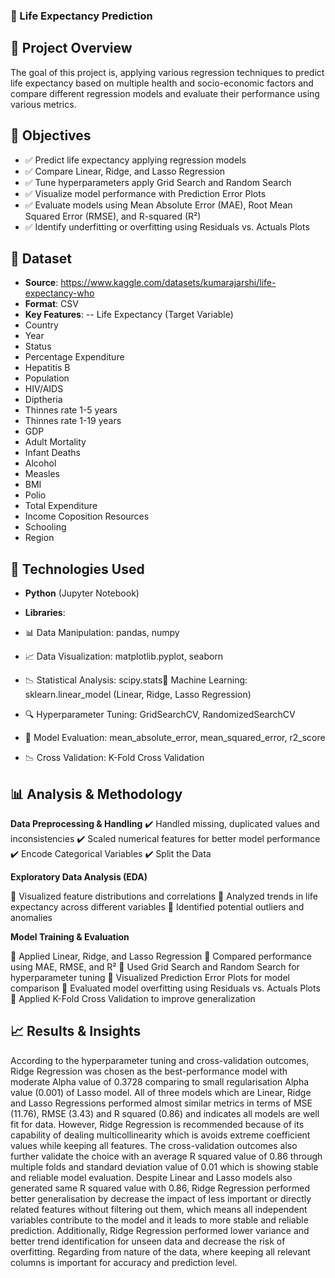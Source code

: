 ### 🏥 Life Expectancy Prediction

## 📌 Project Overview

The goal of this project is, applying various regression techniques to predict life expectancy based on multiple health and socio-economic factors and 
compare different regression models and evaluate their performance using various metrics.

## 🎯 Objectives

- ✅ Predict life expectancy applying regression models
- ✅ Compare Linear, Ridge, and Lasso Regression
- ✅ Tune hyperparameters apply Grid Search and Random Search
- ✅ Visualize model performance with Prediction Error Plots
- ✅ Evaluate models using Mean Absolute Error (MAE), Root Mean Squared Error (RMSE), and R-squared (R²)
- ✅ Identify underfitting or overfitting using Residuals vs. Actuals Plots

## 📂 Dataset

- **Source**: https://www.kaggle.com/datasets/kumarajarshi/life-expectancy-who
- **Format**: CSV
- **Key Features**:
-- Life Expectancy (Target Variable)
- Country
- Year
- Status
- Percentage Expenditure
- Hepatitis B
- Population
- HIV/AIDS
- Diptheria
- Thinnes rate 1-5 years
- Thinnes rate 1-19 years
- GDP
- Adult Mortality
- Infant Deaths
- Alcohol
- Measles
- BMI
- Polio
- Total Expenditure
- Income Coposition Resources
- Schooling
- Region

## 🔧 Technologies Used

- **Python** (Jupyter Notebook)

- **Libraries**:
- 📊 Data Manipulation: pandas, numpy
- 📈 Data Visualization: matplotlib.pyplot, seaborn
- 📉 Statistical Analysis: scipy.stats🤖 Machine Learning: sklearn.linear_model (Linear, Ridge, Lasso Regression)
- 🔍 Hyperparameter Tuning: GridSearchCV, RandomizedSearchCV
- 📏 Model Evaluation: mean_absolute_error, mean_squared_error, r2_score
- 📉 Cross Validation: K-Fold Cross Validation

## 📊 Analysis & Methodology

 **Data Preprocessing & Handling**
✔️ Handled missing, duplicated values and inconsistencies
✔️ Scaled numerical features for better model performance
✔️ Encode Categorical Variables
✔️ Split the Data

 **Exploratory Data Analysis (EDA)**

📌 Visualized feature distributions and correlations
📌 Analyzed trends in life expectancy across different variables
📌 Identified potential outliers and anomalies

 **Model Training & Evaluation**

📍 Applied Linear, Ridge, and Lasso Regression
📍 Compared performance using MAE, RMSE, and R²
📍 Used Grid Search and Random Search for hyperparameter tuning
📍 Visualized Prediction Error Plots for model comparison
📍 Evaluated model overfitting using Residuals vs. Actuals Plots
📍 Applied K-Fold Cross Validation to improve generalization

## 📈 Results & Insights
According to the hyperparameter tuning and cross-validation outcomes, Ridge Regression was chosen as the best-performance model with moderate Alpha value of 0.3728 comparing to small 
regularisation Alpha value (0.001) of Lasso model. All of three models which are Linear, Ridge and Lasso Regressions performed almost similar metrics in terms of MSE (11.76), RMSE (3.43)
and R squared (0.86) and indicates all models are well fit for data. 
However, Ridge Regression is recommended because of its capability of dealing multicollinearity which is avoids extreme coefficient values while keeping all features. The cross-validation
outcomes also further validate the choice with an average R squared value of 0.86 through multiple folds and standard deviation value of 0.01 which is showing stable and reliable model 
evaluation. Despite Linear and Lasso models also generated same R squared value with 0.86, Ridge Regression performed better generalisation by decrease the impact of less important or 
directly related features without filtering out them, which means all independent variables contribute to the model and it leads to more stable and reliable prediction. 
Additionally, Ridge Regression performed lower variance and better trend identification for unseen data and decrease the risk of overfitting. Regarding from nature of the data, where
keeping all relevant columns is important for accuracy and prediction level.
